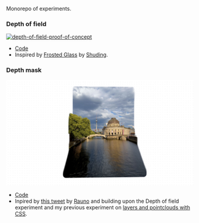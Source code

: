 Monorepo of experiments.

### Depth of field

[![depth-of-field-proof-of-concept](apps/depth-of-field/app/opengraph-image.jpg)](https://depth-of-field.vercel.app/)

- [Code](https://github.com/javierbyte/depth-of-field/tree/main/apps/depth-of-field)
- Inspired by [Frosted Glass](https://frosted-glass.shud.in/) by [Shuding](https://twitter.com/shuding_).

### Depth mask

[![depth-mask-proof-of-concept](apps/depth-mask/app/opengraph-image.jpg)](https://depth-mask.vercel.app/)

- [Code](https://github.com/javierbyte/depth-of-field/tree/main/apps/depth-mask)
- Inpired by [this tweet](https://x.com/raunofreiberg/status/1787887279454683324) by [Rauno](https://x.com/raunofreiberg/) and building upon the Depth of field experiment and my previous experiment on [layers and pointclouds with CSS](https://javier.xyz/blog/css-pointcloud-experiment).
